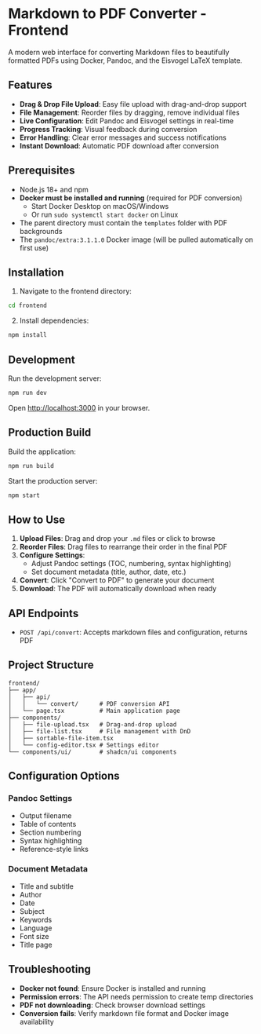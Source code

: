 # Markdown to PDF Converter - Frontend

A modern web interface for converting Markdown files to beautifully formatted PDFs using Docker, Pandoc, and the Eisvogel LaTeX template.

## Features

- **Drag & Drop File Upload**: Easy file upload with drag-and-drop support
- **File Management**: Reorder files by dragging, remove individual files
- **Live Configuration**: Edit Pandoc and Eisvogel settings in real-time
- **Progress Tracking**: Visual feedback during conversion
- **Error Handling**: Clear error messages and success notifications
- **Instant Download**: Automatic PDF download after conversion

## Prerequisites

- Node.js 18+ and npm
- **Docker must be installed and running** (required for PDF conversion)
  - Start Docker Desktop on macOS/Windows
  - Or run `sudo systemctl start docker` on Linux
- The parent directory must contain the `templates` folder with PDF backgrounds
- The `pandoc/extra:3.1.1.0` Docker image (will be pulled automatically on first use)

## Installation

1. Navigate to the frontend directory:
```bash
cd frontend
```

2. Install dependencies:
```bash
npm install
```

## Development

Run the development server:
```bash
npm run dev
```

Open [http://localhost:3000](http://localhost:3000) in your browser.

## Production Build

Build the application:
```bash
npm run build
```

Start the production server:
```bash
npm start
```

## How to Use

1. **Upload Files**: Drag and drop your `.md` files or click to browse
2. **Reorder Files**: Drag files to rearrange their order in the final PDF
3. **Configure Settings**: 
   - Adjust Pandoc settings (TOC, numbering, syntax highlighting)
   - Set document metadata (title, author, date, etc.)
4. **Convert**: Click "Convert to PDF" to generate your document
5. **Download**: The PDF will automatically download when ready

## API Endpoints

- `POST /api/convert`: Accepts markdown files and configuration, returns PDF

## Project Structure

```
frontend/
├── app/
│   ├── api/
│   │   └── convert/      # PDF conversion API
│   └── page.tsx          # Main application page
├── components/
│   ├── file-upload.tsx   # Drag-and-drop upload
│   ├── file-list.tsx     # File management with DnD
│   ├── sortable-file-item.tsx
│   └── config-editor.tsx # Settings editor
└── components/ui/        # shadcn/ui components
```

## Configuration Options

### Pandoc Settings
- Output filename
- Table of contents
- Section numbering
- Syntax highlighting
- Reference-style links

### Document Metadata
- Title and subtitle
- Author
- Date
- Subject
- Keywords
- Language
- Font size
- Title page

## Troubleshooting

- **Docker not found**: Ensure Docker is installed and running
- **Permission errors**: The API needs permission to create temp directories
- **PDF not downloading**: Check browser download settings
- **Conversion fails**: Verify markdown file format and Docker image availability